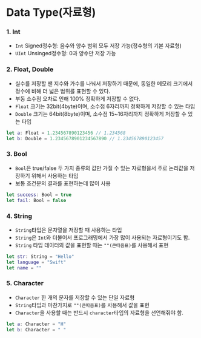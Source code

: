 #  Data Type(자료형)

### 1. Int
* `Int` Signed정수형: 음수와 양수  범위 모두 저장 가능(정수형의 기본 자료형)
* `UInt` Unsinged정수형: 0과 양수만 저장 가능

### 2. Float, Double
* 실수를 저장할 땐 지수와 가수를 나눠서 저장하기 때문에, 동일한 메모리 크기에서 정수에 비해 더 넓은 범위를 표현할 수 있다.
* 부동 소수점 오차로 인해 100% 정확하게 저장할 수 없다.
* `Float` 크기는 32bit(4byte)이며, 소수점 6자리까지 정확하게 저장할 수 있는 타입
* `Double` 크기는 64bit(8byte)이며, 소수점 15~16자리까지 정확하게 저장할 수 있는 타입
```swift
let a: Float = 1.234567890123456 // 1.234568
let b: Double = 1.2345678901234567890 // 1.234567890123457
```
### 3. Bool
* `Bool`은 true/false 두 가지 종류의 값만 가질 수 있는 자료형을서 주로 논리값을 저장하기 위해서 사용하는 타입
* 보통 조건문의 결과를 표현하는데 많이 사용
```swift
let success: Bool = true
let fail: Bool = false
```

### 4. String
* `String`타입은 문자열을 저장할 때 사용하는 타입
* `String`은 `Int`와 더불어서 프로그래밍에서 가장 많이 사용되는 자료형이기도 함.
* `String` 타입 데이터의 값을 표현할 때는 `""(큰따옴표)`를 사용해서 표현
```swift
let str: String = "Hello"
let language = "Swift"
let name = ""
```

### 5. Character
* `Character` 한 개의 문자를 저장할 수 있는 단일 자료형
* `String`타입과 마찬가지로 `""(큰따옴표)`를 사용해서 값을 표현
* `Character`을 사용할 때는 반드시 `character`타입의 자료형을 선언해줘야 함.
```swift
let a: Character = "H"
let b: Character = " "
```

